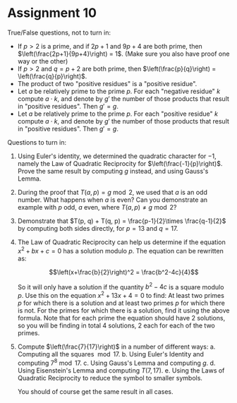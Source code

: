 # Assignment 10

True/False questions, not to turn in:

- If $p > 2$ is a prime, and if $2p+1$ and $9p+4$ are both prime, then $\left(\frac{2p+1}{9p+4}\right) = 1$. (Make sure you also have proof one way or the other)
- If $p > 2$ and $q = p + 2$ are both prime, then $\left(\frac{p}{q}\right) = \left(\frac{q}{p}\right)$.
- The product of two "positive residues" is a "positive residue".
- Let $a$ be relatively prime to the prime $p$. For each "negative residue" $k$ compute $a\cdot k$, and denote by $g'$ the number of those products that result in "positive residues". Then $g'=g$.
- Let $a$ be relatively prime to the prime $p$. For each "positive residue" $k$ compute $a\cdot k$, and denote by $g'$ the number of those products that result in "positive residues". Then $g'=g$.

Questions to turn in:

1. Using Euler's identity, we determined the quadratic character for $-1$, namely the Law of Quadratic Reciprocity for $\left(\frac{-1}{p}\right)$. Prove the same result by computing $g$ instead, and using Gauss's Lemma.
2. During the proof that $T(a,p)=g\bmod 2$, we used that $a$ is an odd number. What happens when $a$ is even? Can you demonstrate an example with $p$ odd, $a$ even, where $T(a,p)\neq g\bmod 2$?
3. Demonstrate that $T(p, q) + T(q, p) = \frac{p-1}{2}\times \frac{q-1}{2}$ by computing both sides directly, for $p = 13$ and $q = 17$.
4. The Law of Quadratic Reciprocity can help us determine if the equation $x^2+bx+c = 0$ has a solution modulo $p$. The equation can be rewritten as:

    $$\left(x+\frac{b}{2}\right)^2 = \frac{b^2-4c}{4}$$

    So it will only have a solution if the quantity $b^2-4c$ is a square modulo $p$. Use this on the equation $x^2+13x+4 = 0$ to find: At least two primes $p$ for which there is a solution and at least two primes $p$ for which there is not. For the primes for which there is a solution, find it using the above formula. Note that for each prime the equation should have 2 solutions, so you will be finding in total 4 solutions, 2 each for each of the two primes.
5. Compute $\left(\frac{7}{17}\right)$ in a number of different ways:
    a. Computing all the squares $\bmod 17$.
    b. Using Euler's Identity and computing $7^8\bmod 17$.
    c. Using Gauss's Lemma and computing $g$.
    d. Using Eisenstein's Lemma and computing $T(7, 17)$.
    e. Using the Laws of Quadratic Reciprocity to reduce the symbol to smaller symbols.

    You should of course get the same result in all cases.
